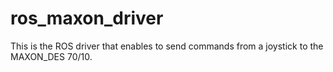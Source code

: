 # ros_maxon_driver
This is the ROS driver that enables to send commands from a joystick to the MAXON_DES 70/10.   
